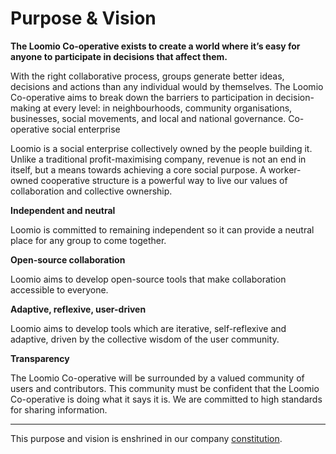 # Purpose & Vision

**The Loomio Co-operative exists to create a world where it’s easy for anyone to participate in decisions that affect them.**

With the right collaborative process, groups generate better ideas, decisions and actions than any individual would by themselves. The Loomio Co-operative aims to break down the barriers to participation in decision-making at every level: in neighbourhoods, community organisations, businesses, social movements, and local and national governance.
Co-operative social enterprise

Loomio is a social enterprise collectively owned by the people building it. Unlike a traditional profit-maximising company, revenue is not an end in itself, but a means towards achieving a core social purpose. A worker-owned cooperative structure is a powerful way to live our values of collaboration and collective ownership.

**Independent and neutral**

Loomio is committed to remaining independent so it can provide a neutral place for any group to come together.

**Open-source collaboration**

Loomio aims to develop open-source tools that make collaboration accessible to everyone.

**Adaptive, reflexive, user-driven**

Loomio aims to develop tools which are iterative, self-reflexive and adaptive, driven by the collective wisdom of the user community.

**Transparency**

The Loomio Co-operative will be surrounded by a valued community of users and contributors. This community must be confident that the Loomio Co-operative is doing what it says it is. We are committed to high standards for sharing information.

---

This purpose and vision is enshrined in our company [constitution](constitution.md).